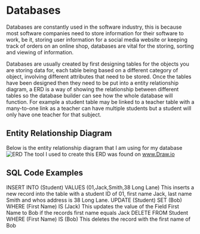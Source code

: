 # Databases
Databases are constantly used in the software industry, this is because most software companies need to store information for their software to work, be it, storing user information for a social media website or keeping track of orders on an online shop, databases are vital for the storing, sorting and viewing of information.

Databases are usually created by first designing tables for the objects you are storing data for, each table being based on a different category of object, involving different attributes that need to be stored. Once the tables have been designed then they need to be put into a entity relationship diagram, a ERD is a way of showing the relationship between different tables so the database builder can see how the whole database will function. For example a student table may be linked to a teacher table with a many-to-one link as a teacher can have multiple students but a student will only have one teacher for that subject.
## Entity Relationship Diagram
Below is the entity relationship diagram that I am using for my database
![ERD](https://github.com/SDearing/Entity-Relationship-Diagrams-Example/blob/master/ERD.PNG)
The tool I used to create this ERD was found on www.Draw.io
## SQL Code Examples
INSERT INTO (Student) VALUES (01,Jack,Smith,38 Long Lane)
This inserts a new record into the table with a student ID of 01, first name Jack, last name Smith and whos address is 38 Long Lane.
UPDATE (Student) SET (Bob) WHERE (First Name) IS (Jack)
This updates the value of the Field First Name to Bob if the records first name equals Jack
DELETE FROM Student WHERE (First Name) IS (Bob)
This deletes the record with the first name of Bob
